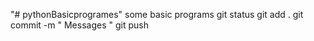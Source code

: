"# pythonBasicprogrames" 
some basic programs 
git status 
git add .
git commit -m " Messages "
git push 
